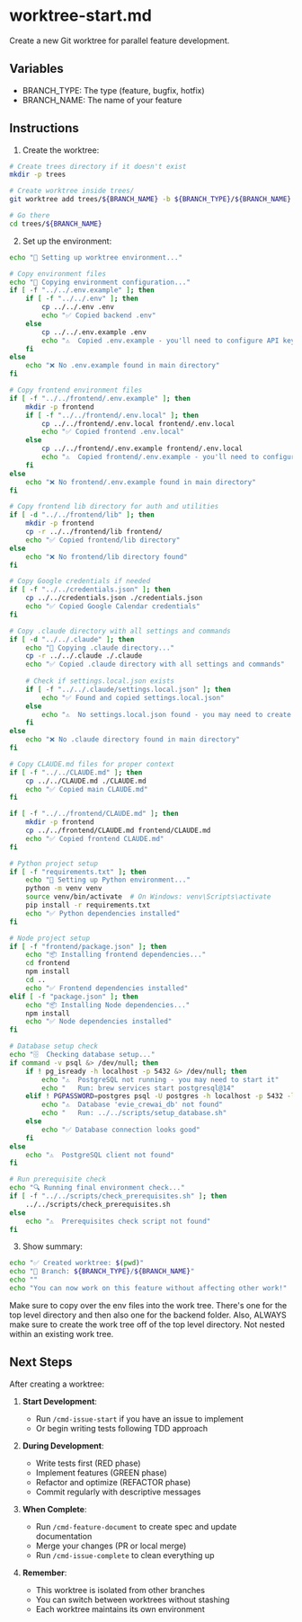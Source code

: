 # worktree-start.md

Create a new Git worktree for parallel feature development.

## Variables
- BRANCH_TYPE: The type (feature, bugfix, hotfix)
- BRANCH_NAME: The name of your feature

## Instructions

1. Create the worktree:
```bash
# Create trees directory if it doesn't exist
mkdir -p trees

# Create worktree inside trees/
git worktree add trees/${BRANCH_NAME} -b ${BRANCH_TYPE}/${BRANCH_NAME}

# Go there
cd trees/${BRANCH_NAME}
```

2. Set up the environment:
```bash
echo "🔧 Setting up worktree environment..."

# Copy environment files
echo "📄 Copying environment configuration..."
if [ -f "../../.env.example" ]; then
    if [ -f "../../.env" ]; then
        cp ../../.env .env
        echo "✅ Copied backend .env"
    else
        cp ../../.env.example .env
        echo "⚠️  Copied .env.example - you'll need to configure API keys"
    fi
else
    echo "❌ No .env.example found in main directory"
fi

# Copy frontend environment files
if [ -f "../../frontend/.env.example" ]; then
    mkdir -p frontend
    if [ -f "../../frontend/.env.local" ]; then
        cp ../../frontend/.env.local frontend/.env.local
        echo "✅ Copied frontend .env.local"
    else
        cp ../../frontend/.env.example frontend/.env.local
        echo "⚠️  Copied frontend/.env.example - you'll need to configure OAuth keys"
    fi
else
    echo "❌ No frontend/.env.example found in main directory"
fi

# Copy frontend lib directory for auth and utilities
if [ -d "../../frontend/lib" ]; then
    mkdir -p frontend
    cp -r ../../frontend/lib frontend/
    echo "✅ Copied frontend/lib directory"
else
    echo "❌ No frontend/lib directory found"
fi

# Copy Google credentials if needed
if [ -f "../../credentials.json" ]; then
    cp ../../credentials.json ./credentials.json
    echo "✅ Copied Google Calendar credentials"
fi

# Copy .claude directory with all settings and commands
if [ -d "../../.claude" ]; then
    echo "📂 Copying .claude directory..."
    cp -r ../../.claude ./.claude
    echo "✅ Copied .claude directory with all settings and commands"
    
    # Check if settings.local.json exists
    if [ -f "../../.claude/settings.local.json" ]; then
        echo "✅ Found and copied settings.local.json"
    else
        echo "⚠️  No settings.local.json found - you may need to create one from settings.local.json.example"
    fi
else
    echo "❌ No .claude directory found in main directory"
fi

# Copy CLAUDE.md files for proper context
if [ -f "../../CLAUDE.md" ]; then
    cp ../../CLAUDE.md ./CLAUDE.md
    echo "✅ Copied main CLAUDE.md"
fi

if [ -f "../../frontend/CLAUDE.md" ]; then
    mkdir -p frontend
    cp ../../frontend/CLAUDE.md frontend/CLAUDE.md
    echo "✅ Copied frontend CLAUDE.md"
fi

# Python project setup
if [ -f "requirements.txt" ]; then
    echo "🐍 Setting up Python environment..."
    python -m venv venv
    source venv/bin/activate  # On Windows: venv\Scripts\activate
    pip install -r requirements.txt
    echo "✅ Python dependencies installed"
fi

# Node project setup  
if [ -f "frontend/package.json" ]; then
    echo "📦 Installing frontend dependencies..."
    cd frontend
    npm install
    cd ..
    echo "✅ Frontend dependencies installed"
elif [ -f "package.json" ]; then
    echo "📦 Installing Node dependencies..."
    npm install
    echo "✅ Node dependencies installed"
fi

# Database setup check
echo "🗄️  Checking database setup..."
if command -v psql &> /dev/null; then
    if ! pg_isready -h localhost -p 5432 &> /dev/null; then
        echo "⚠️  PostgreSQL not running - you may need to start it"
        echo "   Run: brew services start postgresql@14"
    elif ! PGPASSWORD=postgres psql -U postgres -h localhost -p 5432 -lqt | cut -d \| -f 1 | grep -qw evie_crewai_db; then
        echo "⚠️  Database 'evie_crewai_db' not found"
        echo "   Run: ../../scripts/setup_database.sh"
    else
        echo "✅ Database connection looks good"
    fi
else
    echo "⚠️  PostgreSQL client not found"
fi

# Run prerequisite check
echo "🔍 Running final environment check..."
if [ -f "../../scripts/check_prerequisites.sh" ]; then
    ../../scripts/check_prerequisites.sh
else
    echo "⚠️  Prerequisites check script not found"
fi
```

3. Show summary:
```bash
echo "✅ Created worktree: $(pwd)"
echo "🌿 Branch: ${BRANCH_TYPE}/${BRANCH_NAME}"
echo ""
echo "You can now work on this feature without affecting other work!"
```
Make sure to copy over the env files into the work tree. There's one for the top level directory and then also one for the backend folder. Also, ALWAYS make sure to create the work tree off of the top level directory. Not nested within an existing work tree.

## Next Steps

After creating a worktree:

1. **Start Development**:
   - Run `/cmd-issue-start` if you have an issue to implement
   - Or begin writing tests following TDD approach

2. **During Development**:
   - Write tests first (RED phase)
   - Implement features (GREEN phase)
   - Refactor and optimize (REFACTOR phase)
   - Commit regularly with descriptive messages

3. **When Complete**:
   - Run `/cmd-feature-document` to create spec and update documentation
   - Merge your changes (PR or local merge)
   - Run `/cmd-issue-complete` to clean everything up

4. **Remember**:
   - This worktree is isolated from other branches
   - You can switch between worktrees without stashing
   - Each worktree maintains its own environment 
